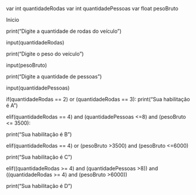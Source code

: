var int quantidadeRodas 
var int quantidadePessoas 
var float pesoBruto 

 
Inicio 


print(“Digite a quantidade de rodas do veículo”) 

input(quantidadeRodas) 

print(“Digite o peso do veículo”) 

input(pesoBruto) 

print(“Digite a quantidade de pessoas”) 

input(quantidadePessoas) 

 

if(quantidadeRodas == 2) or (quantidadeRodas == 3):
print(“Sua habilitação é A”) 

elif(quantidadeRodas == 4) and (quantidadePessoas <=8) and (pesoBruto <= 3500): 

print(“Sua habilitação é B”) 

elif(quantidadeRodas == 4) or (pesoBruto >3500) and (pesoBruto <=6000)  

print(“Sua habilitação é C”) 

elif((quantidadeRodas >= 4) and (quantidadePessoas >8)) and ((quantidadeRodas >= 4) and (pesoBruto >6000)) 

print(“Sua habilitação é D”) 